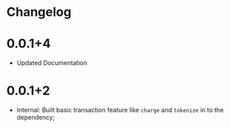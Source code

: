 # Changelog

# 0.0.1+4

- Updated Documentation

# 0.0.1+2

- Internal: Built basic transaction feature like  `charge` and `tokenize`  in to the dependency;
